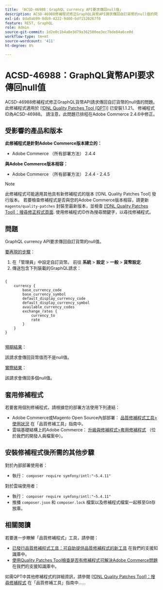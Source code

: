 ```yaml
---
title: 「ACSD-46988：GraphQL currency API要求傳回null值」
description: ACSD-46988修補程式修正GraphQL貨幣API請求傳回自訂貨幣的null值的問題。 安裝[Quality Patches Tool (QPT)](/help/announcements/adobe-commerce-announcements/magento-quality-patches-released-new-tool-to-self-serve-quality-patches.md) 1.1.21後，即可使用此修補程式。 修補程式ID為ACSD-46988。 請注意，此問題已排程在Adobe Commerce 2.4.6中修正。
exl-id: 8da0ab99-8db9-4222-9400-6df1520267f0
feature: REST, GraphQL
role: Admin
source-git-commit: 1d2e0c1b4a8e3d79a362500ee3ec7bde84a6ce0d
workflow-type: tm+mt
source-wordcount: '411'
ht-degree: 0%

---
```


# ACSD-46988：GraphQL貨幣API要求傳回null值

ACSD-46988修補程式修正GraphQL貨幣API請求傳回自訂貨幣的null值的問題。 此修補程式適用於 [[!DNL Quality Patches Tool (QPT)]](/help/announcements/adobe-commerce-announcements/magento-quality-patches-released-new-tool-to-self-serve-quality-patches.md) 已安裝1.1.21。 修補程式ID為ACSD-46988。 請注意，此問題已排程在Adobe Commerce 2.4.6中修正。

## 受影響的產品和版本

**此修補程式是針對Adobe Commerce版本建立的：**

* Adobe Commerce （所有部署方法） 2.4.4

**與Adobe Commerce版本相容：**

* Adobe Commerce （所有部署方法） 2.4.4 - 2.4.5

>[!NOTE]
>
>此修補程式可能適用其他具有新修補程式的版本 [!DNL Quality Patches Tool] 發行版本。 若要檢查修補程式是否與您的Adobe Commerce版本相容，請更新 `magento/quality-patches` 封裝至最新版本，並檢查 [[!DNL Quality Patches Tool]：搜尋修正程式頁面](https://experienceleague.adobe.com/tools/commerce-quality-patches/index.html). 使用修補程式ID作為搜尋關鍵字，以尋找修補程式。

## 問題

GraphQL currency API要求傳回自訂貨幣的null值。

<u>要再現的步驟</u>：

1. 在「管理員」中設定自訂貨幣。 前往 **系統** > **設定** > **一般** > **貨幣設定**.
1. 傳送包含下列裝載的GraphQL請求：

<pre>
<code class="language-graphql">
{
    currency {
        base_currency_code
        base_currency_symbol
        default_display_currency_code
        default_display_currency_symbol
        available_currency_codes
        exchange_rates {
            currency_to
            rate
        }
    }
}
</code>
</pre>

<u>預期結果</u>：

該請求會傳回貨幣值而不是null值。

<u>實際結果</u>：

該請求會傳回多個null值。

## 套用修補程式

若要套用個別修補程式，請根據您的部署方法使用下列連結：

* Adobe Commerce或Magento Open Source內部部署： [品質修補程式工具>使用狀況](https://experienceleague.adobe.com/docs/commerce-operations/tools/quality-patches-tool/usage.html) 在「品質修補工具」指南中。
* 雲端基礎結構上的Adobe Commerce： [升級與修補程式>套用修補程式](https://devdocs.magento.com/cloud/project/project-patch.html) （位於我們的開發人員檔案中）。

## 安裝修補程式後所需的其他步驟

對於內部部署使用者：

* 執行： `composer require symfony/intl:"~5.4.11"`

對於雲端使用者：

* 執行： `composer require symfony/intl:"~5.4.11"`
* 推播 `composer.json` 和 `composer.lock` 檔案以及修補程式檔案一起移至Git存放庫。

## 相關閱讀

若要進一步瞭解「品質修補程式」工具，請參閱：

* [已發行品質修補程式工具：可自助提供品質修補程式的新工具](/help/announcements/adobe-commerce-announcements/magento-quality-patches-released-new-tool-to-self-serve-quality-patches.md) 在我們的支援知識庫中。
* [使用Quality Patches Tool檢查是否有修補程式可解決Adobe Commerce問題](/help/support-tools/patches-available-in-qpt-tool/check-patch-for-magento-issue-with-magento-quality-patches.md) 在我們的支援知識庫中。

如需QPT中其他修補程式的詳細資訊，請參閱 [[!DNL Quality Patches Tool]：搜尋修補程式](https://experienceleague.adobe.com/tools/commerce-quality-patches/index.html) 在「品質修補工具」指南中……
